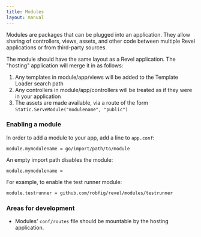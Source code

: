 ```yaml
---
title: Modules
layout: manual
---
```


Modules are packages that can be plugged into an application. They allow sharing of controllers, views, assets, and other code between multiple Revel applications or from third-party sources.

The module should have the same layout as a Revel application. The "hosting" application will merge it in as follows:

1. Any templates in module/app/views will be added to the Template Loader search path
2. Any controllers in module/app/controllers will be treated as if they were in your application
3. The assets are made available, via a route of the form
   `Static.ServeModule("modulename", "public")`

### Enabling a module

In order to add a module to your app, add a line to `app.conf`:

	module.mymodulename = go/import/path/to/module

An empty import path disables the module:

	module.mymodulename =

For example, to enable the test runner module:

	module.testrunner = github.com/robfig/revel/modules/testrunner

### Areas for development

* Modules' `conf/routes` file should be mountable by the hosting application.
